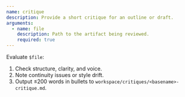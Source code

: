 ```yaml
---
name: critique
description: Provide a short critique for an outline or draft.
arguments:
  - name: file
    description: Path to the artifact being reviewed.
    required: true
---
```


Evaluate `$file`:

1. Check structure, clarity, and voice.
2. Note continuity issues or style drift.
3. Output ≤200 words in bullets to `workspace/critiques/<basename>-critique.md`.
